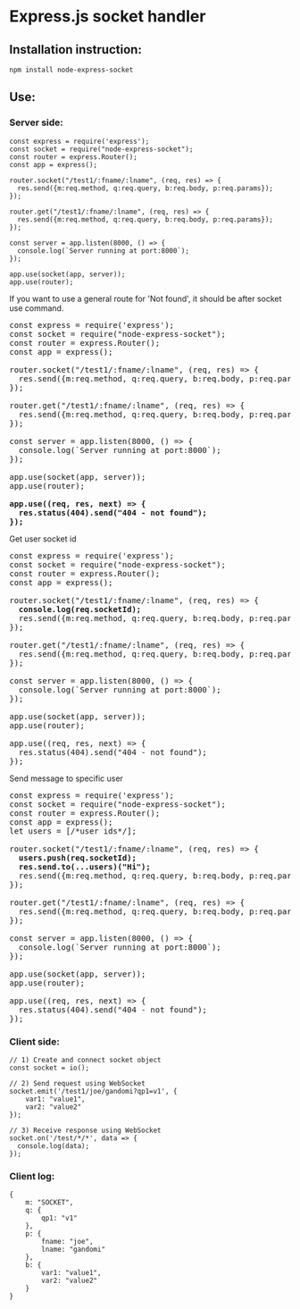# Express.js socket handler

## Installation instruction:

`npm install node-express-socket`

## Use:

### Server side:

```
const express = require('express');
const socket = require("node-express-socket");
const router = express.Router();
const app = express();

router.socket("/test1/:fname/:lname", (req, res) => {
  res.send({m:req.method, q:req.query, b:req.body, p:req.params});
});

router.get("/test1/:fname/:lname", (req, res) => {
  res.send({m:req.method, q:req.query, b:req.body, p:req.params});
});

const server = app.listen(8000, () => {
  console.log(`Server running at port:8000`);
});

app.use(socket(app, server));
app.use(router);
```

If you want to use a general route for 'Not found', it should be after socket use command.

<pre>
const express = require('express');
const socket = require("node-express-socket");
const router = express.Router();
const app = express();

router.socket("/test1/:fname/:lname", (req, res) => {
  res.send({m:req.method, q:req.query, b:req.body, p:req.params});
});

router.get("/test1/:fname/:lname", (req, res) => {
  res.send({m:req.method, q:req.query, b:req.body, p:req.params});
});

const server = app.listen(8000, () => {
  console.log(`Server running at port:8000`);
});

app.use(socket(app, server));
app.use(router);

<b>app.use((req, res, next) => {
  res.status(404).send("404 - not found");
});</b>
</pre>

Get user socket id

<pre>
const express = require('express');
const socket = require("node-express-socket");
const router = express.Router();
const app = express();

router.socket("/test1/:fname/:lname", (req, res) => {
  <b>console.log(req.socketId);</b>
  res.send({m:req.method, q:req.query, b:req.body, p:req.params});
});

router.get("/test1/:fname/:lname", (req, res) => {
  res.send({m:req.method, q:req.query, b:req.body, p:req.params});
});

const server = app.listen(8000, () => {
  console.log(`Server running at port:8000`);
});

app.use(socket(app, server));
app.use(router);

app.use((req, res, next) => {
  res.status(404).send("404 - not found");
});
</pre>

Send message to specific user

<pre>
const express = require('express');
const socket = require("node-express-socket");
const router = express.Router();
const app = express();
let users = [/*user ids*/];

router.socket("/test1/:fname/:lname", (req, res) => {
  <b>users.push(req.socketId);</b>
  <b>res.send.to(...users)("Hi");</b>
  res.send({m:req.method, q:req.query, b:req.body, p:req.params});
});

router.get("/test1/:fname/:lname", (req, res) => {
  res.send({m:req.method, q:req.query, b:req.body, p:req.params});
});

const server = app.listen(8000, () => {
  console.log(`Server running at port:8000`);
});

app.use(socket(app, server));
app.use(router);

app.use((req, res, next) => {
  res.status(404).send("404 - not found");
});
</pre>

### Client side:

```
// 1) Create and connect socket object
const socket = io();

// 2) Send request using WebSocket
socket.emit('/test1/joe/gandomi?qp1=v1', {
    var1: "value1",
    var2: "value2"
});

// 3) Receive response using WebSocket
socket.on('/test/*/*', data => {
  console.log(data);
});
```

### Client log:
```
{
    m: "SOCKET",
    q: {
        qp1: "v1"
    },
    p: {
        fname: "joe",
        lname: "gandomi"
    },
    b: {
        var1: "value1",
        var2: "value2"
    }
}
```
